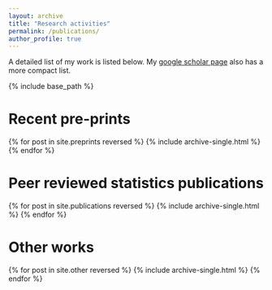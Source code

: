 ```yaml
---
layout: archive
title: "Research activities"
permalink: /publications/
author_profile: true
---
```


A detailed list of my work is listed below. My [google scholar page](https://scholar.google.com/citations?user=ih_LeQYAAAAJ&hl=en) also has a more compact list. 
  
{% include base_path %}

Recent pre-prints
=====
{% for post in site.preprints reversed %} {% include archive-single.html %} {% endfor %}



Peer reviewed statistics publications
=====
{% for post in site.publications reversed %} {% include archive-single.html %} {% endfor %}


Other works
=====
{% for post in site.other reversed %} {% include archive-single.html %} {% endfor %}
